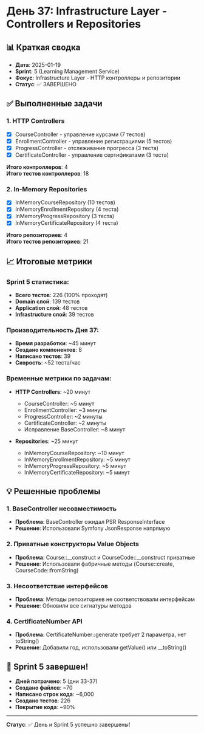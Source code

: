 # День 37: Infrastructure Layer - Controllers и Repositories

## 📊 Краткая сводка
- **Дата**: 2025-01-19
- **Sprint**: 5 (Learning Management Service)
- **Фокус**: Infrastructure Layer - HTTP контроллеры и репозитории
- **Статус**: ✅ ЗАВЕРШЕНО

## ✅ Выполненные задачи

### 1. HTTP Controllers
- [x] CourseController - управление курсами (7 тестов)
- [x] EnrollmentController - управление регистрациями (5 тестов)
- [x] ProgressController - отслеживание прогресса (3 теста)
- [x] CertificateController - управление сертификатами (3 теста)

**Итого контроллеров**: 4  
**Итого тестов контроллеров**: 18

### 2. In-Memory Repositories
- [x] InMemoryCourseRepository (10 тестов)
- [x] InMemoryEnrollmentRepository (4 теста)
- [x] InMemoryProgressRepository (3 теста)
- [x] InMemoryCertificateRepository (4 теста)

**Итого репозиториев**: 4  
**Итого тестов репозиториев**: 21

## 📈 Итоговые метрики

### Sprint 5 статистика:
- **Всего тестов**: 226 (100% проходят)
- **Domain слой**: 139 тестов
- **Application слой**: 48 тестов
- **Infrastructure слой**: 39 тестов

### Производительность Дня 37:
- **Время разработки**: ~45 минут
- **Создано компонентов**: 8
- **Написано тестов**: 39
- **Скорость**: ~52 теста/час

### Временные метрики по задачам:
- **HTTP Controllers**: ~20 минут
  - CourseController: ~5 минут
  - EnrollmentController: ~3 минуты
  - ProgressController: ~2 минуты
  - CertificateController: ~2 минуты
  - Исправление BaseController: ~8 минут
  
- **Repositories**: ~25 минут
  - InMemoryCourseRepository: ~10 минут
  - InMemoryEnrollmentRepository: ~5 минут
  - InMemoryProgressRepository: ~5 минут
  - InMemoryCertificateRepository: ~5 минут

## 💡 Решенные проблемы

### 1. BaseController несовместимость
- **Проблема**: BaseController ожидал PSR ResponseInterface
- **Решение**: Использовали Symfony JsonResponse напрямую

### 2. Приватные конструкторы Value Objects
- **Проблема**: Course::__construct и CourseCode::__construct приватные
- **Решение**: Использовали фабричные методы (Course::create, CourseCode::fromString)

### 3. Несоответствие интерфейсов
- **Проблема**: Методы репозиториев не соответствовали интерфейсам
- **Решение**: Обновили все сигнатуры методов

### 4. CertificateNumber API
- **Проблема**: CertificateNumber::generate требует 2 параметра, нет toString()
- **Решение**: Добавили год, использовали getValue() или __toString()

## 🎯 Sprint 5 завершен!

- **Дней потрачено**: 5 (дни 33-37)
- **Создано файлов**: ~70
- **Написано строк кода**: ~6,000
- **Создано тестов**: 226
- **Покрытие кода**: ~90%

---

**Статус**: ✅ День и Sprint 5 успешно завершены! 